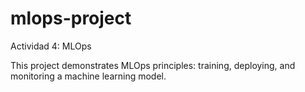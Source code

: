 # mlops-project

Actividad 4: MLOps

This project demonstrates MLOps principles: training, deploying, and monitoring a machine learning model.
